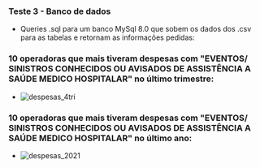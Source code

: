 ### Teste 3 - Banco de dados
* Queries .sql para um banco MySql 8.0 que sobem os dados dos .csv para as tabelas e retornam as informações pedidas:

### 10 operadoras que mais tiveram despesas com "EVENTOS/ SINISTROS CONHECIDOS OU AVISADOS  DE ASSISTÊNCIA A SAÚDE MEDICO HOSPITALAR" no último trimestre:
* ![despesas_4tri](https://user-images.githubusercontent.com/99758612/171524412-17f47728-ec4d-4c8e-8b5d-85bf85fbe943.png)

### 10 operadoras que mais tiveram despesas com "EVENTOS/ SINISTROS CONHECIDOS OU AVISADOS  DE ASSISTÊNCIA A SAÚDE MEDICO HOSPITALAR" no último ano:
* ![despesas_2021](https://user-images.githubusercontent.com/99758612/171524493-8941d577-0b06-400c-8efe-5a69029fc4fd.png)
